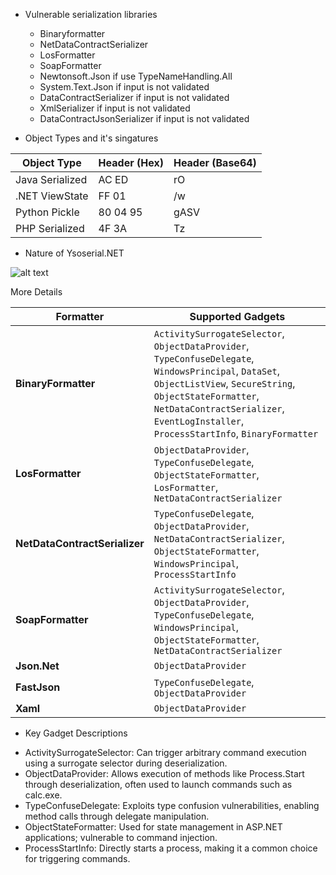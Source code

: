 * Vulnerable serialization libraries 
  - Binaryformatter
  - NetDataContractSerializer
  - LosFormatter
  - SoapFormatter
  - Newtonsoft.Json if use TypeNameHandling.All
  - System.Text.Json if input is not validated 
  - DataContractSerializer if input is not validated
  - XmlSerializer if input is not validated
  - DataContractJsonSerializer if input is not validated

* Object Types and it's singatures

| Object Type    | Header (Hex) | Header (Base64) |
| -------- | ------- | ------- |
| Java Serialized  | AC ED    | rO    |
| .NET ViewState | FF 01     |/w    |
| Python Pickle    | 80 04 95    |gASV    |
| PHP Serialized    | 4F 3A    |Tz    |

* Nature of Ysoserial.NET

![alt text](https://www.mdsec.co.uk/wp-content/uploads/2020/04/Screenshot-2020-04-24-at-10.09.00.png)

More Details 

| **Formatter** | **Supported Gadgets** |
| --- | --- |
| **BinaryFormatter** | `ActivitySurrogateSelector`, `ObjectDataProvider`, `TypeConfuseDelegate`, `WindowsPrincipal`, `DataSet`, `ObjectListView`, `SecureString`, `ObjectStateFormatter`, `NetDataContractSerializer`, `EventLogInstaller`, `ProcessStartInfo`, `BinaryFormatter` |
| **LosFormatter** | `ObjectDataProvider`, `TypeConfuseDelegate`, `ObjectStateFormatter`, `LosFormatter`, `NetDataContractSerializer` |
| **NetDataContractSerializer** | `TypeConfuseDelegate`, `ObjectDataProvider`, `NetDataContractSerializer`, `ObjectStateFormatter`, `WindowsPrincipal`, `ProcessStartInfo` |
| **SoapFormatter** | `ActivitySurrogateSelector`, `ObjectDataProvider`, `TypeConfuseDelegate`, `WindowsPrincipal`, `ObjectStateFormatter`, `NetDataContractSerializer` |
| **Json.Net** | `ObjectDataProvider` |
| **FastJson** | `TypeConfuseDelegate`, `ObjectDataProvider` |
| **Xaml** | `ObjectDataProvider` |

* Key Gadget Descriptions

 - ActivitySurrogateSelector: Can trigger arbitrary command execution using a surrogate selector during deserialization.
 - ObjectDataProvider: Allows execution of methods like Process.Start through deserialization, often used to launch commands such as calc.exe.
 - TypeConfuseDelegate: Exploits type confusion vulnerabilities, enabling method calls through delegate manipulation.
 - ObjectStateFormatter: Used for state management in ASP.NET applications; vulnerable to command injection.
 - ProcessStartInfo: Directly starts a process, making it a common choice for triggering commands.


		


